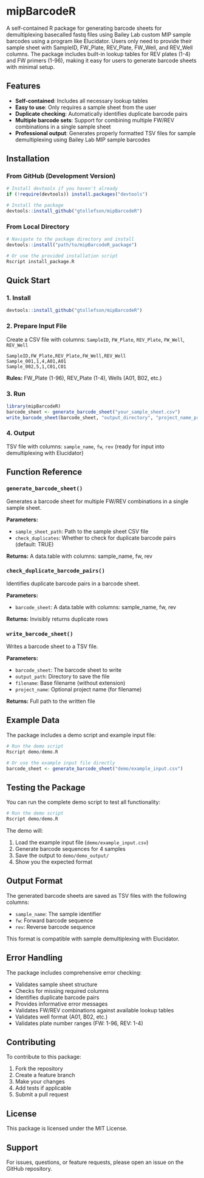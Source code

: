 # mipBarcodeR

A self-contained R package for generating barcode sheets for demultiplexing basecalled fastq files using Bailey Lab custom MIP sample barcodes using a program like Elucidator. Users only need to provide their sample sheet with SampleID, FW_Plate, REV_Plate, FW_Well, and REV_Well columns. The package includes built-in lookup tables for REV plates (1-4) and FW primers (1-96), making it easy for users to generate barcode sheets with minimal setup.

## Features

- **Self-contained**: Includes all necessary lookup tables
- **Easy to use**: Only requires a sample sheet from the user
- **Duplicate checking**: Automatically identifies duplicate barcode pairs
- **Multiple barcode sets**: Support for combining multiple FW/REV combinations in a single sample sheet
- **Professional output**: Generates properly formatted TSV files for sample demultiplexing using Bailey Lab MIP sample barcodes

## Installation

### From GitHub (Development Version)

```r
# Install devtools if you haven't already
if (!require(devtools)) install.packages("devtools")

# Install the package
devtools::install_github("gtollefson/mipBarcodeR")
```

### From Local Directory

```r
# Navigate to the package directory and install
devtools::install("path/to/mipBarcodeR_package")

# Or use the provided installation script
Rscript install_package.R
```

## Quick Start

### 1. Install
```r
devtools::install_github("gtollefson/mipBarcodeR")
```

### 2. Prepare Input File
Create a CSV file with columns: `SampleID`, `FW_Plate`, `REV_Plate`, `FW_Well`, `REV_Well`

```csv
SampleID,FW_Plate,REV_Plate,FW_Well,REV_Well
Sample_001,1,4,A01,A01
Sample_002,5,1,C01,C01
```

**Rules:** FW_Plate (1-96), REV_Plate (1-4), Wells (A01, B02, etc.)

### 3. Run
```r
library(mipBarcodeR)
barcode_sheet <- generate_barcode_sheet("your_sample_sheet.csv")
write_barcode_sheet(barcode_sheet, "output_directory", "project_name_prefix")
```

### 4. Output
TSV file with columns: `sample_name`, `fw`, `rev` (ready for input into demultiplexing with Elucidator)



## Function Reference

### `generate_barcode_sheet()`

Generates a barcode sheet for multiple FW/REV combinations in a single sample sheet.

**Parameters:**
- `sample_sheet_path`: Path to the sample sheet CSV file
- `check_duplicates`: Whether to check for duplicate barcode pairs (default: TRUE)

**Returns:** A data.table with columns: sample_name, fw, rev



### `check_duplicate_barcode_pairs()`

Identifies duplicate barcode pairs in a barcode sheet.

**Parameters:**
- `barcode_sheet`: A data.table with columns: sample_name, fw, rev

**Returns:** Invisibly returns duplicate rows

### `write_barcode_sheet()`

Writes a barcode sheet to a TSV file.

**Parameters:**
- `barcode_sheet`: The barcode sheet to write
- `output_path`: Directory to save the file
- `filename`: Base filename (without extension)
- `project_name`: Optional project name (for filename)

**Returns:** Full path to the written file

## Example Data

The package includes a demo script and example input file:

```r
# Run the demo script
Rscript demo/demo.R

# Or use the example input file directly
barcode_sheet <- generate_barcode_sheet("demo/example_input.csv")
```

## Testing the Package

You can run the complete demo script to test all functionality:

```r
# Run the demo script
Rscript demo/demo.R
```

The demo will:
1. Load the example input file (`demo/example_input.csv`)
2. Generate barcode sequences for 4 samples
3. Save the output to `demo/demo_output/`
4. Show you the expected format

## Output Format

The generated barcode sheets are saved as TSV files with the following columns:

- `sample_name`: The sample identifier
- `fw`: Forward barcode sequence
- `rev`: Reverse barcode sequence

This format is compatible with sample demultiplexing with Elucidator.

## Error Handling

The package includes comprehensive error checking:
- Validates sample sheet structure
- Checks for missing required columns
- Identifies duplicate barcode pairs
- Provides informative error messages
- Validates FW/REV combinations against available lookup tables
- Validates well format (A01, B02, etc.)
- Validates plate number ranges (FW: 1-96, REV: 1-4)

## Contributing

To contribute to this package:
1. Fork the repository
2. Create a feature branch
3. Make your changes
4. Add tests if applicable
5. Submit a pull request

## License

This package is licensed under the MIT License.

## Support

For issues, questions, or feature requests, please open an issue on the GitHub repository. 